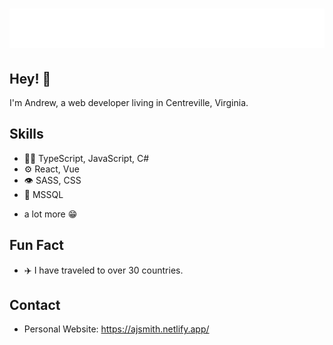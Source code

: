 <h1 align="center">
  <img src="https://github.com/ajsmith421/ajsmith421/blob/main/name.svg" alt="Andrew Smith" />
</h1>

## Hey! 👋
I'm Andrew, a web developer living in Centreville, Virginia.

## Skills
- 👨‍💻 TypeScript, JavaScript, C#
- ⚙️ React, Vue
- 👁️ SASS, CSS
- 💽 MSSQL
+ a lot more 😁

## Fun Fact
- ✈️ I have traveled to over 30 countries. 

## Contact
- Personal Website: https://ajsmith.netlify.app/
